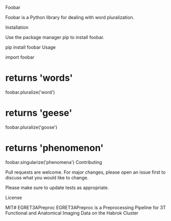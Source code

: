 Foobar

Foobar is a Python library for dealing with word pluralization.

Installation

Use the package manager pip to install foobar.

pip install foobar
Usage

import foobar

# returns 'words'
foobar.pluralize('word')

# returns 'geese'
foobar.pluralize('goose')

# returns 'phenomenon'
foobar.singularize('phenomena')
Contributing

Pull requests are welcome. For major changes, please open an issue first to discuss what you would like to change.

Please make sure to update tests as appropriate.

License

MIT# EGRET3APreproc
EGRET3APreproc is a Preprocessing Pipeline for 3T Functional and Anatomical Imaging Data on the Habrok Cluster
